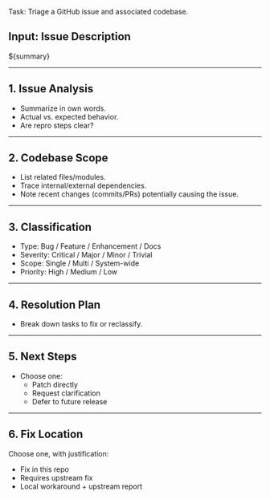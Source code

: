 Task: Triage a GitHub issue and associated codebase.

## Input: Issue Description
${summary}

---

## 1. Issue Analysis
- Summarize in own words.
- Actual vs. expected behavior.
- Are repro steps clear?

---

## 2. Codebase Scope
- List related files/modules.
- Trace internal/external dependencies.
- Note recent changes (commits/PRs) potentially causing the issue.

---

## 3. Classification
- Type: Bug / Feature / Enhancement / Docs  
- Severity: Critical / Major / Minor / Trivial  
- Scope: Single / Multi / System-wide  
- Priority: High / Medium / Low

---

## 4. Resolution Plan
- Break down tasks to fix or reclassify.

---

## 5. Next Steps
- Choose one:  
  - Patch directly  
  - Request clarification  
  - Defer to future release

---

## 6. Fix Location
Choose one, with justification:  
- Fix in this repo  
- Requires upstream fix  
- Local workaround + upstream report
